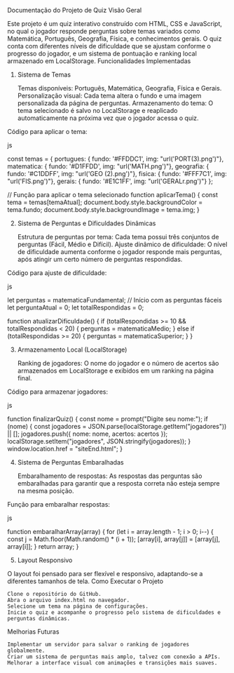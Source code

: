 Documentação do Projeto de Quiz
Visão Geral

Este projeto é um quiz interativo construído com HTML, CSS e JavaScript, no qual o jogador responde perguntas sobre temas variados como Matemática, Português, Geografia, Física, e conhecimentos gerais. O quiz conta com diferentes níveis de dificuldade que se ajustam conforme o progresso do jogador, e um sistema de pontuação e ranking local armazenado em LocalStorage.
Funcionalidades Implementadas
1. Sistema de Temas

    Temas disponíveis: Português, Matemática, Geografia, Física e Gerais.
    Personalização visual: Cada tema altera o fundo e uma imagem personalizada da página de perguntas.
    Armazenamento do tema: O tema selecionado é salvo no LocalStorage e reaplicado automaticamente na próxima vez que o jogador acessa o quiz.

Código para aplicar o tema:

js

const temas = {
    portugues: { fundo: '#FFDDC1', img: "url('PORT(3).png')"},
    matematica: { fundo: '#D1FFDD', img: "url('MATH.png')"},
    geografia: { fundo: '#C1DDFF', img: "url('GEO (2).png')"},
    fisica: { fundo: '#FFF7C1', img: "url('FIS.png')"},
    gerais: { fundo: '#E1C1FF', img: "url('GERALr.png')"}
};

// Função para aplicar o tema selecionado
function aplicarTema() {
  const tema = temas[temaAtual];
  document.body.style.backgroundColor = tema.fundo;
  document.body.style.backgroundImage = tema.img;
}

2. Sistema de Perguntas e Dificuldades Dinâmicas

    Estrutura de perguntas por tema: Cada tema possui três conjuntos de perguntas (Fácil, Médio e Difícil).
    Ajuste dinâmico de dificuldade: O nível de dificuldade aumenta conforme o jogador responde mais perguntas, após atingir um certo número de perguntas respondidas.

Código para ajuste de dificuldade:

js

let perguntas = matematicaFundamental; // Início com as perguntas fáceis
let perguntaAtual = 0;
let totalRespondidas = 0;

function atualizarDificuldade() {
  if (totalRespondidas >= 10 && totalRespondidas < 20) {
    perguntas = matematicaMedio;
  } else if (totalRespondidas >= 20) {
    perguntas = matematicaSuperior;
  }
}

3. Armazenamento Local (LocalStorage)

    Ranking de jogadores: O nome do jogador e o número de acertos são armazenados em LocalStorage e exibidos em um ranking na página final.

Código para armazenar jogadores:

js

function finalizarQuiz() {
    const nome = prompt("Digite seu nome:");
    if (nome) {
      const jogadores = JSON.parse(localStorage.getItem("jogadores")) || [];
      jogadores.push({ nome: nome, acertos: acertos });
      localStorage.setItem("jogadores", JSON.stringify(jogadores));
    }
    window.location.href = "siteEnd.html";
}

4. Sistema de Perguntas Embaralhadas

    Embaralhamento de respostas: As respostas das perguntas são embaralhadas para garantir que a resposta correta não esteja sempre na mesma posição.

Função para embaralhar respostas:

js

function embaralharArray(array) {
  for (let i = array.length - 1; i > 0; i--) {
    const j = Math.floor(Math.random() * (i + 1));
    [array[i], array[j]] = [array[j], array[i]];
  }
  return array;
}

5. Layout Responsivo

O layout foi pensado para ser flexível e responsivo, adaptando-se a diferentes tamanhos de tela.
Como Executar o Projeto

    Clone o repositório do GitHub.
    Abra o arquivo index.html no navegador.
    Selecione um tema na página de configurações.
    Inicie o quiz e acompanhe o progresso pelo sistema de dificuldades e perguntas dinâmicas.

Melhorias Futuras

    Implementar um servidor para salvar o ranking de jogadores globalmente.
    Criar um sistema de perguntas mais amplo, talvez com conexão a APIs.
    Melhorar a interface visual com animações e transições mais suaves.
